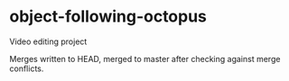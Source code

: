# object-following-octopus
Video editing project

Merges written to HEAD, merged to master after checking against merge conflicts.
